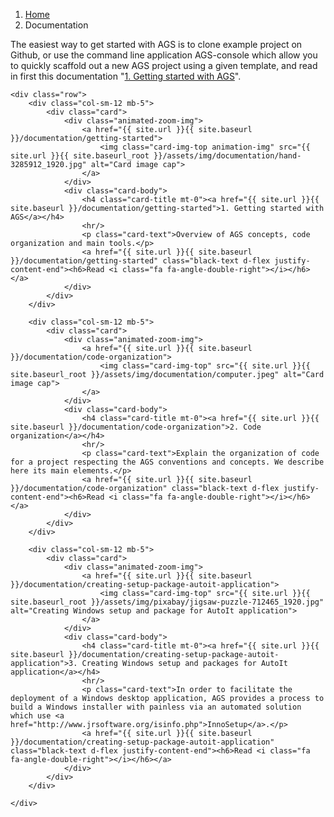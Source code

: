 <!-- Breadcrumb navigation -->
<nav aria-label="breadcrumb">
    <ol class="breadcrumb">
        <li class="breadcrumb-item"><a href="{{ site.url }}{{ site.baseurl }}/">Home</a></li>
        <li class="breadcrumb-item active" aria-current="page">Documentation</li>
    </ol>
</nav>


<!-- Card's documentation -->
<div class="container">
    <p class="mt-5 mb-5">The easiest way to get started with AGS is to clone example project on Github, or use the command line application AGS-console which allow you to quickly scaffold out a new AGS project using a given template, and read in first this documentation "<a href="{{ site.url }}{{ site.baseurl }}/documentation/getting-started">1. Getting started with AGS</a>".</p>

    <div class="row">
        <div class="col-sm-12 mb-5">
            <div class="card">
                <div class="animated-zoom-img">
                    <a href="{{ site.url }}{{ site.baseurl }}/documentation/getting-started">
                        <img class="card-img-top animation-img" src="{{ site.url }}{{ site.baseurl_root }}/assets/img/documentation/hand-3285912_1920.jpg" alt="Card image cap">
                    </a>
                </div>
                <div class="card-body">
                    <h4 class="card-title mt-0"><a href="{{ site.url }}{{ site.baseurl }}/documentation/getting-started">1. Getting started with AGS</a></h4>
                    <hr/>
                    <p class="card-text">Overview of AGS concepts, code organization and main tools.</p>
                    <a href="{{ site.url }}{{ site.baseurl }}/documentation/getting-started" class="black-text d-flex justify-content-end"><h6>Read <i class="fa fa-angle-double-right"></i></h6></a>
                </div>
            </div>
        </div>

        <div class="col-sm-12 mb-5">
            <div class="card">
                <div class="animated-zoom-img">
                    <a href="{{ site.url }}{{ site.baseurl }}/documentation/code-organization">
                        <img class="card-img-top" src="{{ site.url }}{{ site.baseurl_root }}/assets/img/documentation/computer.jpeg" alt="Card image cap">
                    </a>
                </div>
                <div class="card-body">
                    <h4 class="card-title mt-0"><a href="{{ site.url }}{{ site.baseurl }}/documentation/code-organization">2. Code organization</a></h4>
                    <hr/>
                    <p class="card-text">Explain the organization of code for a project respecting the AGS conventions and concepts. We describe here its main elements.</p>
                    <a href="{{ site.url }}{{ site.baseurl }}/documentation/code-organization" class="black-text d-flex justify-content-end"><h6>Read <i class="fa fa-angle-double-right"></i></h6></a>
                </div>
            </div>
        </div>

        <div class="col-sm-12 mb-5">
            <div class="card">
                <div class="animated-zoom-img">
                    <a href="{{ site.url }}{{ site.baseurl }}/documentation/creating-setup-package-autoit-application">
                        <img class="card-img-top" src="{{ site.url }}{{ site.baseurl_root }}/assets/img/pixabay/jigsaw-puzzle-712465_1920.jpg" alt="Creating Windows setup and package for AutoIt application">
                    </a>
                </div>
                <div class="card-body">
                    <h4 class="card-title mt-0"><a href="{{ site.url }}{{ site.baseurl }}/documentation/creating-setup-package-autoit-application">3. Creating Windows setup and packages for AutoIt application</a></h4>
                    <hr/>
                    <p class="card-text">In order to facilitate the deployment of a Windows desktop application, AGS provides a process to build a Windows installer with painless via an automated solution which use <a href="http://www.jrsoftware.org/isinfo.php">InnoSetup</a>.</p>
                    <a href="{{ site.url }}{{ site.baseurl }}/documentation/creating-setup-package-autoit-application" class="black-text d-flex justify-content-end"><h6>Read <i class="fa fa-angle-double-right"></i></h6></a>
                </div>
            </div>
        </div>

    </div>
</div>